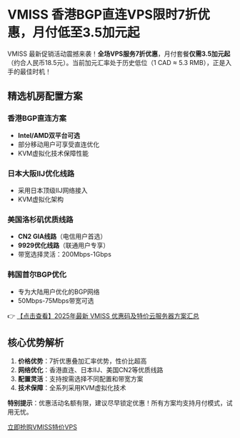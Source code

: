 # VMISS 香港BGP直连VPS限时7折优惠，月付低至3.5加元起

VMISS 最新促销活动震撼来袭！**全场VPS服务7折优惠**，月付套餐**仅需3.5加元起**（约合人民币18.5元）。当前加元汇率处于历史低位（1 CAD ≈ 5.3 RMB），正是入手的最佳时机！

## 精选机房配置方案

### 香港BGP直连方案
- **Intel/AMD双平台可选**
- 部分移动用户可享受直连优化
- KVM虚拟化技术保障性能

### 日本大阪IIJ优化线路
- 采用日本顶级IIJ网络接入
- KVM虚拟化架构

### 美国洛杉矶优质线路
- **CN2 GIA线路**（电信用户首选）
- **9929优化线路**（联通用户专享）
- 带宽选择灵活：200Mbps-1Gbps

### 韩国首尔BGP优化
- 专为大陆用户优化的BGP网络
- 50Mbps-75Mbps带宽可选

👉 [【点击查看】2025年最新 VMISS 优惠码及特价云服务器方案汇总](https://bit.ly/Vmiss)

## 核心优势解析
1. **价格优势**：7折优惠叠加汇率优势，性价比超高
2. **网络优化**：香港直连、日本IIJ、美国CN2等优质线路
3. **配置灵活**：支持按需选择不同配置和带宽方案
4. **技术保障**：全系列采用KVM虚拟化技术

**特别提示**：优惠活动名额有限，建议尽早锁定优惠！所有方案均支持月付模式，试用无忧。

[立即抢购VMISS特价VPS](https://bit.ly/Vmiss)